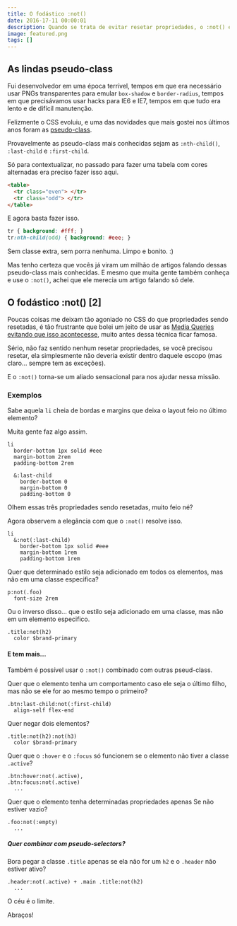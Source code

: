 ```yaml
---
title: O fodástico :not()
date: 2016-17-11 00:00:01
description: Quando se trata de evitar resetar propriedades, o :not() é o cara.
image: featured.png
tags: []
---
```


## As lindas pseudo-class

Fui desenvolvedor em uma época terrível, tempos em que era necessário usar PNGs transparentes para emular `box-shadow` e `border-radius`, tempos em que precisávamos usar hacks para IE6 e IE7, tempos em que tudo era lento e de difícil manutenção.

Felizmente o CSS evoluiu, e uma das novidades que mais gostei nos últimos anos foram as [pseudo-class](https://developer.mozilla.org/en-US/docs/Web/CSS/Pseudo-classes).

Provavelmente as pseudo-class mais conhecidas sejam as `:nth-child()`, `:last-child` e `:first-child`.

Só para contextualizar, no passado para fazer uma tabela com cores alternadas era preciso fazer isso aqui.

````html
<table>
  <tr class="even"> </tr>
  <tr class="odd"> </tr>
</table>
````

E agora basta fazer isso.

````css
tr { background: #fff; }
tr:nth-child(odd) { background: #eee; }
````

Sem classe extra, sem porra nenhuma. Limpo e bonito. :)

Mas tenho certeza que vocês já viram um milhão de artigos falando dessas pseudo-class mais conhecidas. E mesmo que muita gente também conheça e use o `:not()`, achei que ele merecia um artigo falando só dele.

## O fodástico :not() [2]

Poucas coisas me deixam tão agoniado no CSS do que propriedades sendo resetadas, é tão frustrante que bolei um jeito de usar as [Media Queries evitando que isso acontecesse](/blog/2015/otimizando-e-organizando-as-media-queries), muito antes dessa técnica ficar famosa.

Sério, não faz sentido nenhum resetar propriedades, se você precisou resetar, ela simplesmente não deveria existir dentro daquele escopo (mas claro... sempre tem as exceções).

E o `:not()` torna-se um aliado sensacional para nos ajudar nessa missão.

### Exemplos

Sabe aquela `li` cheia de bordas e margins que deixa o layout feio no último elemento?

Muita gente faz algo assim.

````stylus
li
  border-bottom 1px solid #eee
  margin-bottom 2rem
  padding-bottom 2rem

  &:last-child
    border-bottom 0
    margin-bottom 0
    padding-bottom 0
````

Olhem essas três propriedades sendo resetadas, muito feio né?

Agora observem a elegância com que o `:not()` resolve isso.

````stylus
li
  &:not(:last-child)
    border-bottom 1px solid #eee
    margin-bottom 1rem
    padding-bottom 1rem
````

Quer que determinado estilo seja adicionado em todos os elementos, mas não em uma classe especifica?

````stylus
p:not(.foo)
  font-size 2rem
````

Ou o inverso disso... que o estilo seja adicionado em uma classe, mas não em um elemento especifico.

````stylus
.title:not(h2)
  color $brand-primary
````

#### E tem mais...

Também é possível usar o `:not()` combinado com outras pseud-class.

Quer que o elemento tenha um comportamento caso ele seja o último filho, mas não se ele for ao mesmo tempo o primeiro?

````stylus
.btn:last-child:not(:first-child)
  align-self flex-end
````

Quer negar dois elementos?

````stylus
.title:not(h2):not(h3)
  color $brand-primary
````

Quer que o `:hover` e o `:focus` só funcionem se o elemento não tiver a classe `.active`?

````stylus
.btn:hover:not(.active),
.btn:focus:not(.active)
  ...
````

Quer que o elemento tenha determinadas propriedades apenas Se não estiver vazio?

````stylus
.foo:not(:empty)
  ...
````

##### Quer combinar com pseudo-selectors?

Bora pegar a classe `.title` apenas se ela não for um `h2` e o `.header` não estiver ativo?

````stylus
.header:not(.active) + .main .title:not(h2)
  ...
````

O céu é o limite.

Abraços!

